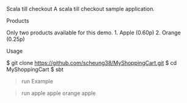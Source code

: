 Scala till checkout
A scala till checkout sample application.


Products

Only two products available for this demo. 1. Apple (0.60p) 2. Orange (0.25p)

Usage

$ git clone https://github.com/scheung38/MyShoppingCart.git
$ cd MyShoppingCart
$ sbt

> run <product> <product>
Example

> run apple apple orange apple